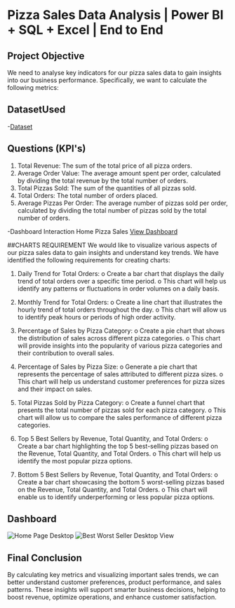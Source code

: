 # Pizza Sales Data Analysis | Power BI + SQL + Excel | End to End
## Project Objective
We need to analyse key indicators for our pizza sales data to gain insights into our business performance. Specifically, we want to calculate the following metrics:
## DatasetUsed
-<a href="https://github.com/reddemhari055/Data-Analysis-Dashboard/blob/main/pizza_sales_excel_file.xlsx">Dataset</a>

## Questions (KPI's)
1.	Total Revenue: The sum of the total price of all pizza orders.
2.	Average Order Value: The average amount spent per order, calculated by dividing the total revenue by the total number of orders.
3.	Total Pizzas Sold: The sum of the quantities of all pizzas sold.
4.	Total Orders: The total number of orders placed.
5.	Average Pizzas Per Order: The average number of pizzas sold per order, calculated by dividing the total number of pizzas sold by the total number of orders.

-Dashboard Interaction Home Pizza Sales <a href="https://github.com/reddemhari055/Data-Analysis-Dashboard/blob/main/Home%20Page%20Desktop.png">View Dashboard</a>

##CHARTS REQUIREMENT
We would like to visualize various aspects of our pizza sales data to gain insights and understand key trends. We have identified the following requirements for creating charts:
1.	Daily Trend for Total Orders:
o	Create a bar chart that displays the daily trend of total orders over a specific time period.
o	This chart will help us identify any patterns or fluctuations in order volumes on a daily basis.

2.	Monthly Trend for Total Orders:
o	Create a line chart that illustrates the hourly trend of total orders throughout the day.
o	This chart will allow us to identify peak hours or periods of high order activity.

3.	Percentage of Sales by Pizza Category:
o	Create a pie chart that shows the distribution of sales across different pizza categories.
o	This chart will provide insights into the popularity of various pizza categories and their contribution to overall sales.

4.	Percentage of Sales by Pizza Size:
o	Generate a pie chart that represents the percentage of sales attributed to different pizza sizes.
o	This chart will help us understand customer preferences for pizza sizes and their impact on sales.

5.	Total Pizzas Sold by Pizza Category:
o	Create a funnel chart that presents the total number of pizzas sold for each pizza category.
o	This chart will allow us to compare the sales performance of different pizza categories.

6.	Top 5 Best Sellers by Revenue, Total Quantity, and Total Orders:
o	Create a bar chart highlighting the top 5 best-selling pizzas based on the Revenue, Total Quantity, and Total Orders.
o	This chart will help us identify the most popular pizza options.

7.	Bottom 5 Best Sellers by Revenue, Total Quantity, and Total Orders:
o	Create a bar chart showcasing the bottom 5 worst-selling pizzas based on the Revenue, Total Quantity, and Total Orders.
o	This chart will enable us to identify underperforming or less popular pizza options.


## Dashboard
![Home Page Desktop](https://github.com/user-attachments/assets/963957d9-ddaa-4fbe-9efa-b3d355506225)
![Best   Worst Seller Desktop View](https://github.com/user-attachments/assets/69072547-18a7-43b2-940b-2707d707b6cf)

## Final Conclusion
By calculating key metrics and visualizing important sales trends, we can better understand customer preferences, product performance, and sales patterns. These insights will support smarter business decisions, helping to boost revenue, optimize operations, and enhance customer satisfaction.







